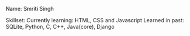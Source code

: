 Name: Smriti Singh

Skillset:
Currently learning: HTML, CSS and Javascript
Learned in past: SQLite, Python, C, C++, Java(core), Django

